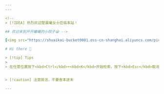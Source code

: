```yaml
---
---

<!--
> [!IDEA] 热烈欢迎楚晨曦女士莅临本站！

## 欢迎来到开开曦曦的小院子😀 -->

[<img src="https://shuaikai-bucket0001.oss-cn-shanghai.aliyuncs.com/pic_bed/2025_2/avator-shinubi.png" style="max-width:15%;min-width:10%;float:right;" alt="Github repo" />](https://github.com/captainwc)

# Hi there 👋

> [!tip] Tips
>
> 在任意位置按下<kbd>Ctrl</kbd>+<kbd>K</kbd>开始检索，按下<kbd>Esc</kbd>取消


> [!caution] 注意简洁，不要舍本逐末

---
```

